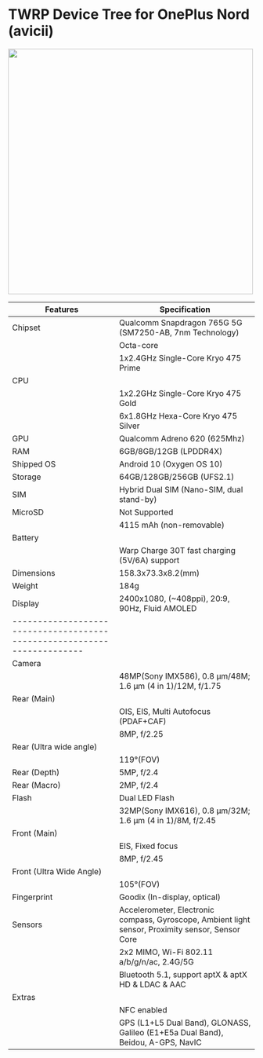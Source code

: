 # TWRP Device Tree for OnePlus Nord (avicii)

<img src="https://github.com/Sanju0910/readme_res/blob/main/images/oneplus_avicii.jpg" width=500 height=500 />

| Features   |                                               Specification                                                         |
| ------------- | ------------- |
| Chipset |  Qualcomm Snapdragon 765G 5G (SM7250-AB, 7nm Technology) |
|      |     Octa-core  |
|      |     1x2.4GHz Single-Core Kryo 475 Prime |
| CPU  |
|      |     1x2.2GHz Single-Core Kryo 475 Gold  |
|      |     6x1.8GHz Hexa-Core Kryo 475 Silver  |
| GPU  |  Qualcomm Adreno 620 (625Mhz) |
| RAM  |  6GB/8GB/12GB (LPDDR4X) |
| Shipped OS | Android 10 (Oxygen OS 10) |
| Storage | 64GB/128GB/256GB (UFS2.1) |
| SIM | Hybrid Dual SIM (Nano-SIM, dual stand-by) |
| MicroSD | Not Supported |
|         | 4115 mAh (non-removable) |
| Battery |
|         | Warp Charge 30T fast charging (5V/6A) support |
| Dimensions | 158.3x73.3x8.2(mm) |
| Weight | 184g |
| Display | 2400x1080, (~408ppi), 20:9, 90Hz, Fluid AMOLED |
| ----------------------------------------------------------------------- | 
| Camera |
|             | 48MP(Sony IMX586), 0.8 µm/48M; 1.6 µm (4 in 1)/12M, f/1.75 |
| Rear (Main) |
|             | OIS, EIS, Multi Autofocus (PDAF+CAF) |
|                         | 8MP, f/2.25 |
| Rear (Ultra wide angle) |
|                         | 119°(FOV) |
| Rear (Depth) | 5MP, f/2.4 |
| Rear (Macro) | 2MP, f/2.4 |
| Flash | Dual LED Flash |
|              | 32MP(Sony IMX616), 0.8 µm/32M; 1.6 µm (4 in 1)/8M, f/2.45 |
| Front (Main) |
|              | EIS, Fixed focus |
|              | 8MP, f/2.45
| Front (Ultra Wide Angle) |
|                          | 105°(FOV) |
| Fingerprint | Goodix (In-display, optical) |
| Sensors | Accelerometer, Electronic compass, Gyroscope, Ambient light sensor, Proximity sensor, Sensor Core |
|        | 2x2 MIMO, Wi-Fi 802.11 a/b/g/n/ac, 2.4G/5G |
|        | Bluetooth 5.1, support aptX & aptX HD & LDAC & AAC |
| Extras |
|        | NFC enabled |
|        | GPS (L1+L5 Dual Band), GLONASS, Galileo (E1+E5a Dual Band), Beidou, A-GPS, NavIC |


